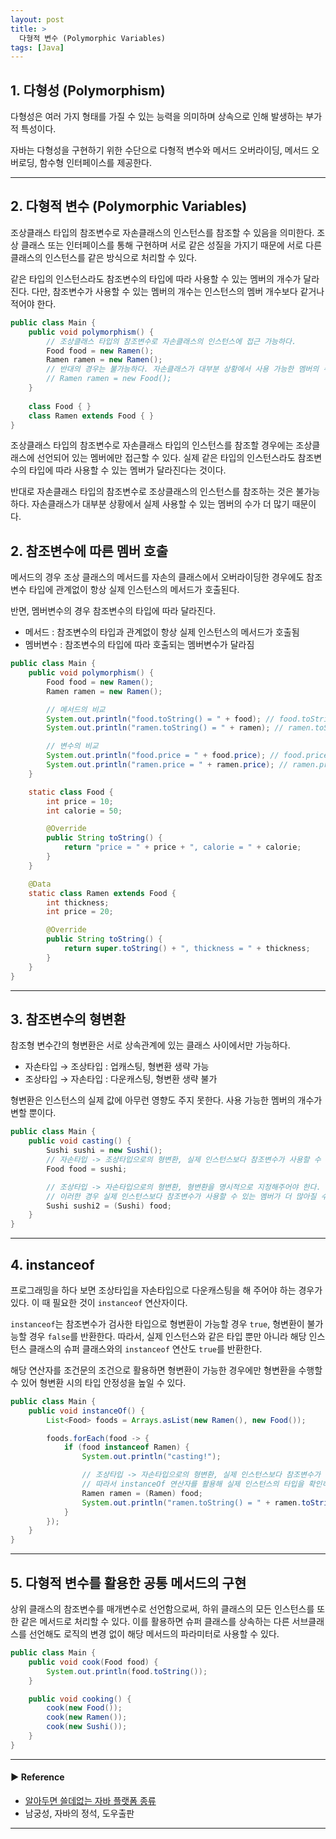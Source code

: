 ```yaml
---
layout: post
title: >
  다형적 변수 (Polymorphic Variables)
tags: [Java]
---
```


## 1. 다형성 (Polymorphism)
다형성은 여러 가지 형태를 가질 수 있는 능력을 의미하며 상속으로 인해 발생하는 부가적 특성이다.

자바는 다형성을 구현하기 위한 수단으로 다형적 변수와 메서드 오버라이딩, 메서드 오버로딩, 함수형 인터페이스를 제공한다.

---
## 2. 다형적 변수 (Polymorphic Variables)
조상클래스 타입의 참조변수로 자손클래스의 인스턴스를 참조할 수 있음을 의미한다.
조상 클래스 또는 인터페이스를 통해 구현하며 서로 같은 성질을 가지기 때문에 서로 다른 클래스의 인스턴스를 같은 방식으로 처리할 수 있다.

같은 타입의 인스턴스라도 참조변수의 타입에 따라 사용할 수 있는 멤버의 개수가 달라진다.
다만, 참조변수가 사용할 수 있는 멤버의 개수는 인스턴스의 멤버 개수보다 같거나 적어야 한다.

```java
public class Main {
    public void polymorphism() {
        // 조상클래스 타입의 참조변수로 자손클래스의 인스턴스에 접근 가능하다.
        Food food = new Ramen();
        Ramen ramen = new Ramen();
        // 반대의 경우는 불가능하다. 자손클래스가 대부분 상황에서 사용 가능한 멤버의 수가 더 많기 때문이다.
        // Ramen ramen = new Food();
    }
    
    class Food { }
    class Ramen extends Food { }
}
```

조상클래스 타입의 참조변수로 자손클래스 타입의 인스턴스를 참조할 경우에는 조상클래스에 선언되어 있는 멤버에만 접근할 수 있다.
실제 같은 타입의 인스턴스라도 참조변수의 타입에 따라 사용할 수 있는 멤버가 달라진다는 것이다.

반대로 자손클래스 타입의 참조변수로 조상클래스의 인스턴스를 참조하는 것은 불가능하다.
자손클래스가 대부분 상황에서 실제 사용할 수 있는 멤버의 수가 더 많기 때문이다.

## 2. 참조변수에 따른 멤버 호출
메서드의 경우 조상 클래스의 메서드를 자손의 클래스에서 오버라이딩한 경우에도 참조변수 타입에 관계없이 항상 실제 인스턴스의 메서드가 호출된다.

반면, 멤버변수의 경우 참조변수의 타입에 따라 달라진다.

- 메서드 : 참조변수의 타입과 관계없이 항상 실제 인스턴스의 메서드가 호출됨
- 멤버변수 : 참조변수의 타입에 따라 호출되는 멤버변수가 달라짐

```java
public class Main {
    public void polymorphism() {
        Food food = new Ramen();
        Ramen ramen = new Ramen();

        // 메서드의 비교
        System.out.println("food.toString() = " + food); // food.toString() = price = 10, calorie = 50, thickness = 0
        System.out.println("ramen.toString() = " + ramen); // ramen.toString() = price = 10, calorie = 50, thickness = 0

        // 변수의 비교
        System.out.println("food.price = " + food.price); // food.price = 10
        System.out.println("ramen.price = " + ramen.price); // ramen.price = 20
    }

    static class Food {
        int price = 10;
        int calorie = 50;

        @Override
        public String toString() {
            return "price = " + price + ", calorie = " + calorie;
        }
    }

    @Data
    static class Ramen extends Food {
        int thickness;
        int price = 20;

        @Override
        public String toString() {
            return super.toString() + ", thickness = " + thickness;
        }
    }
}
```

---
## 3. 참조변수의 형변환
참조형 변수간의 형변환은 서로 상속관계에 있는 클래스 사이에서만 가능하다.

- 자손타입 → 조상타입 : 업캐스팅, 형변환 생략 가능
- 조상타입 → 자손타입 : 다운캐스팅, 형변환 생략 불가

형변환은 인스턴스의 실제 값에 아무런 영향도 주지 못한다. 사용 가능한 멤버의 개수가 변할 뿐이다.
```java
public class Main {
    public void casting() {
        Sushi sushi = new Sushi();
        // 자손타입 -> 조상타입으로의 형변환, 실제 인스턴스보다 참조변수가 사용할 수 있는 멤버가 적을 것이 확실하기에 형변환을 생략할 수 있다.
        Food food = sushi;

        // 조상타입 -> 자손타입으로의 형변환, 형변환을 명시적으로 지정해주어야 한다.
        // 이러한 경우 실제 인스턴스보다 참조변수가 사용할 수 있는 멤버가 더 많아질 수 있기에 문제가 생길 수 있다.
        Sushi sushi2 = (Sushi) food;
    }
}
```

---
## 4. instanceof
프로그래밍을 하다 보면 조상타입을 자손타입으로 다운캐스팅을 해 주어야 하는 경우가 있다. 이 때 필요한 것이 `instanceof` 연산자이다.

`instanceof`는 참조변수가 검사한 타입으로 형변환이 가능할 경우 `true`, 형변환이 불가능할 경우 `false`를 반환한다.
따라서, 실제 인스턴스와 같은 타입 뿐만 아니라 해당 인스턴스 클래스의 슈퍼 클래스와의 `instanceof` 연산도 `true`를 반환한다.

해당 연산자를 조건문의 조건으로 활용하면 형변환이 가능한 경우에만 형변환을 수행할 수 있어 형변환 시의 타입 안정성을 높일 수 있다.

```java
public class Main {
    public void instanceOf() {
        List<Food> foods = Arrays.asList(new Ramen(), new Food());

        foods.forEach(food -> {
            if (food instanceof Ramen) {
                System.out.println("casting!");

                // 조상타입 -> 자손타입으로의 형변환, 실제 인스턴스보다 참조변수가 사용할 수 있는 멤버가 더 많아질 수 있기에 문제가 생길 수 있다.
                // 따라서 instanceOf 연산자를 활용해 실제 인스턴스의 타입을 확인하는 것이 안전하다.
                Ramen ramen = (Ramen) food;
                System.out.println("ramen.toString() = " + ramen.toString());
            }
        });
    }
}
```

---
## 5. 다형적 변수를 활용한 공통 메서드의 구현
상위 클래스의 참조변수를 매개변수로 선언함으로써, 하위 클래스의 모든 인스턴스를 또한 같은 메서드로 처리할 수 있다.
이를 활용하면 슈퍼 클래스를 상속하는 다른 서브클래스를 선언해도 로직의 변경 없이 해당 메서드의 파라미터로 사용할 수 있다.

```java
public class Main {
    public void cook(Food food) {
        System.out.println(food.toString());
    }

    public void cooking() {
        cook(new Food());
        cook(new Ramen());
        cook(new Sushi());
    }
}
```

---
#### ▶ Reference
- [알아두면 쓸데없는 자바 플랫폼 종류](https://velog.io/@whitebear/알아두면-쓸데없는-자바-플랫폼)
- 남궁성, 자바의 정석, 도우출판

---